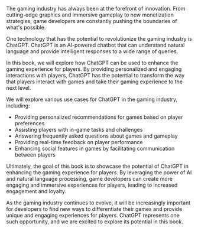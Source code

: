 
The gaming industry has always been at the forefront of innovation. From cutting-edge graphics and immersive gameplay to new monetization strategies, game developers are constantly pushing the boundaries of what's possible.

One technology that has the potential to revolutionize the gaming industry is ChatGPT. ChatGPT is an AI-powered chatbot that can understand natural language and provide intelligent responses to a wide range of queries.

In this book, we will explore how ChatGPT can be used to enhance the gaming experience for players. By providing personalized and engaging interactions with players, ChatGPT has the potential to transform the way that players interact with games and take their gaming experience to the next level.

We will explore various use cases for ChatGPT in the gaming industry, including:

* Providing personalized recommendations for games based on player preferences
* Assisting players with in-game tasks and challenges
* Answering frequently asked questions about games and gameplay
* Providing real-time feedback on player performance
* Enhancing social features in games by facilitating communication between players

Ultimately, the goal of this book is to showcase the potential of ChatGPT in enhancing the gaming experience for players. By leveraging the power of AI and natural language processing, game developers can create more engaging and immersive experiences for players, leading to increased engagement and loyalty.

As the gaming industry continues to evolve, it will be increasingly important for developers to find new ways to differentiate their games and provide unique and engaging experiences for players. ChatGPT represents one such opportunity, and we are excited to explore its potential in this book.
